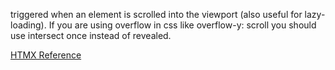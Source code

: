 triggered when an element is scrolled into the viewport (also useful for lazy-loading).
If you are using overflow in css like overflow-y: scroll you should use intersect once instead of revealed.


[HTMX Reference](https://htmx.org/attributes/hx-trigger/)
